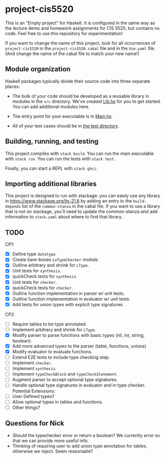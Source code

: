 # project-cis5520

This is an "Empty project" for Haskell. It is configured in the same way as
the lecture demo and homework assignments for CIS 5520, but contains no
code. Feel free to use this repository for experimentation!

If you want to change the name of this project, look for all occurrences of
`project-cis5520` in the `project-cis5520.cabal` file and in the `hie.yaml` 
file. (And change the name of the cabal file to match your new name!)

## Module organization

Haskell packages typically divide their source code into three separate places:

  - The bulk of your code should be developed as a reusable library in 
    modules in the `src` directory. We've created [Lib.hs](src/Lib.hs) 
    for you to get started. You can add additional modules here.
  
  - The entry point for your executable is in [Main.hs](app/Main.hs). 
  
  - All of your test cases should be in [the test directory](test/Spec.hs).

## Building, running, and testing

This project compiles with `stack build`. 
You can run the main executable with `stack run`.
You can run the tests with `stack test`. 

Finally, you can start a REPL with `stack ghci`.

## Importing additional libraries

This project is designed to run with stackage: you can easily use any library
in https://www.stackage.org/lts-21.6 by adding an entry to the
`build-depends` list of the `common-stanza` in the cabal file. If you want to
use a library that is not on stackage, you'll need to update the common-stanza
*and* add information to `stack.yaml` about where to find that library.

## TODO 
CP1:
- [x] Define type `datatype`.
- [x] Create bare-bones `LuTypeChecker` module.
- [x] Outline arbitrary and shrink for `LType`.
- [x] Unit tests for `synthesis`.
- [x] quickCheck tests for `synthesis`.
- [x] Unit tests for `checker`.
- [x] quickCheck tests for `checker`.
- [x] Outline function implementation in parser w/ unit tests.
- [x] Outline function implementation in evaluator w/ unit tests.
- [x] Add tests for union types with explicit type signatures.

CP2:
- [ ] Require tables to be type annotated. 
- [ ] Implement arbitrary and shrink for `LType`.
- [x] Modify parser to parse functions with basic types (nil, int, string, boolean). 
- [x] Add more advanced types to the parser (table, functions, unions)
- [x] Modify evaluator to evaluate functions.
- [ ] Extend E2E tests to include type checking step. 
- [ ] Implement `checker`. 
- [ ] Implement `synthesis`.
- [ ] Implement `typeCheckBlock` and `typeCheckStatement`.
- [ ] Augment parser to accept optional type signatures.
- [ ] Handle optional type signatures in evaluator and in type checker. 
Potential Extensions:
- [ ] User Defined types?
- [ ] Allow optional types in tables and functions. 
- [ ] Other things?

## Questions for Nick 
- Should the typechecker error or return a boolean? We currently error so that we can provide more useful info.
- Thinking of requiring user to add union type annotation for tables, otherwise we reject. Seem reasonable?


